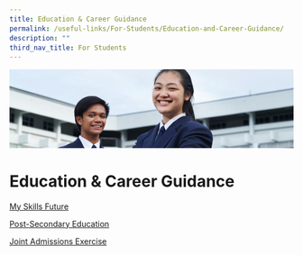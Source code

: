 ```yaml
---
title: Education & Career Guidance
permalink: /useful-links/For-Students/Education-and-Career-Guidance/
description: ""
third_nav_title: For Students
---
```

![](/images/Useful%20Links.jpg)

Education & Career Guidance
===========================

[My Skills Future](https://yuyingsec.moe.edu.sg/useful-links/for-students/education-n-career-guidance/my-skills-future)

  

[Post-Secondary Education](https://yuyingsec.moe.edu.sg/useful-links/for-students/education-n-career-guidance/post-secondary-education)

  

[Joint Admissions Exercise](https://yuyingsec.moe.edu.sg/useful-links/for-students/education-n-career-guidance/joint-admissions-exercise)